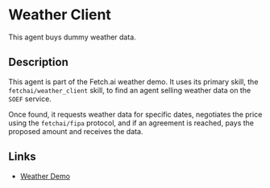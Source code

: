 # Weather Client

This agent buys dummy weather data.

## Description

This agent is part of the Fetch.ai weather demo. It uses its primary skill, the `fetchai/weather_client` skill, to find an agent selling weather data on the `SOEF` service.

Once found, it requests weather data for specific dates, negotiates the price using the `fetchai/fipa` protocol, and if an agreement is reached, pays the proposed amount and receives the data.

## Links

- <a href="https://docs.fetch.ai/aea/weather-skills/" target="_blank">Weather Demo</a>
